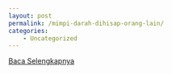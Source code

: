 ```yaml
---
layout: post
permalink: /mimpi-darah-dihisap-orang-lain/
categories:
    - Uncategorized
---
```


[Baca Selengkapnya](/08)